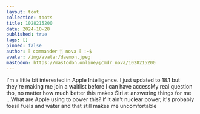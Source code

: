 ```yaml
---
layout: toot
collection: toots
title: 1028215200
date: 2024-10-28
published: true
tags: []
pinned: false
author: ⸸ commander ░ nova ⸸ :~$
avatar: /img/avatar/daemon.jpeg
mastodon: https://mastodon.online/@cmdr_nova/1028215200
---
```


I'm a little bit interested in Apple Intelligence. I just updated to 18.1 but they're making me join a waitlist before I can have accessMy real question tho, no matter how much better this makes Siri at answering things for me ...What are Apple using to power this? If it ain't nuclear power, it's probably fossil fuels and water and that still makes me uncomfortable
